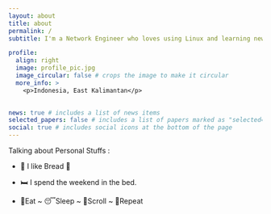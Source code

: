 ```yaml
---
layout: about
title: about
permalink: /
subtitle: I'm a Network Engineer who loves using Linux and learning new things.

profile:
  align: right
  image: profile_pic.jpg
  image_circular: false # crops the image to make it circular
  more_info: >
    <p>Indonesia, East Kalimantan</p>
    

news: true # includes a list of news items
selected_papers: false # includes a list of papers marked as "selected={true}"
social: true # includes social icons at the bottom of the page
---
```


Talking about Personal Stuffs :

- 🍞 I like Bread 🤤

- 🛏️ I spend the weekend in the bed.

- 🍔Eat ~ 😴Sleep ~ 📱Scroll ~ 🔁Repeat
